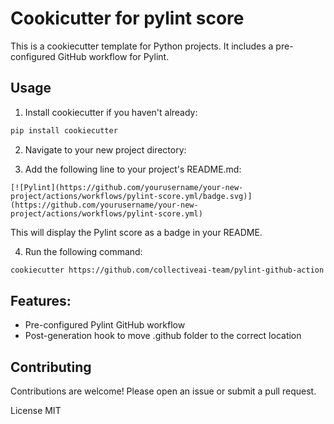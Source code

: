 # Cookicutter for pylint score

This is a cookiecutter template for Python projects. It includes a pre-configured GitHub workflow for Pylint.

## Usage

1. Install cookiecutter if you haven't already:

```sh
pip install cookiecutter
```

2. Navigate to your new project directory:

3. Add the following line to your project's README.md:

```
[![Pylint](https://github.com/yourusername/your-new-project/actions/workflows/pylint-score.yml/badge.svg)](https://github.com/yourusername/your-new-project/actions/workflows/pylint-score.yml)
```
This will display the Pylint score as a badge in your README.

4. Run the following command:

```sh
cookiecutter https://github.com/collectiveai-team/pylint-github-action
```

## Features:
- Pre-configured Pylint GitHub workflow
- Post-generation hook to move .github folder to the correct location

## Contributing
Contributions are welcome! Please open an issue or submit a pull request.

License
MIT

